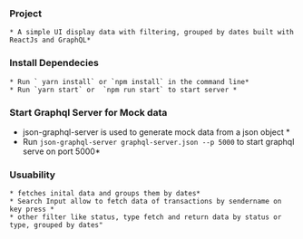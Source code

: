 ### Project

    * A simple UI display data with filtering, grouped by dates built with ReactJs and GraphQL*

### Install Dependecies

    * Run ` yarn install` or `npm install` in the command line*
    * Run `yarn start` or  `npm run start` to start server *

### Start Graphql Server for Mock data

- json-graphql-server is used to generate mock data from a json object \*
- Run `json-graphql-server graphql-server.json --p 5000` to start graphql serve on port 5000\*

### Usuability

    * fetches inital data and groups them by dates*
    * Search Input allow to fetch data of transactions by sendername on key press *
    * other filter like status, type fetch and return data by status or type, grouped by dates"
